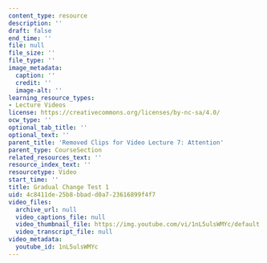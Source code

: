 ```yaml
---
content_type: resource
description: ''
draft: false
end_time: ''
file: null
file_size: ''
file_type: ''
image_metadata:
  caption: ''
  credit: ''
  image-alt: ''
learning_resource_types:
- Lecture Videos
license: https://creativecommons.org/licenses/by-nc-sa/4.0/
ocw_type: ''
optional_tab_title: ''
optional_text: ''
parent_title: 'Removed Clips for Video Lecture 7: Attention'
parent_type: CourseSection
related_resources_text: ''
resource_index_text: ''
resourcetype: Video
start_time: ''
title: Gradual Change Test 1
uid: 4c8411de-25b8-bbad-d0a7-23616899f4f7
video_files:
  archive_url: null
  video_captions_file: null
  video_thumbnail_file: https://img.youtube.com/vi/1nL5ulsWMYc/default.jpg
  video_transcript_file: null
video_metadata:
  youtube_id: 1nL5ulsWMYc
---
```

